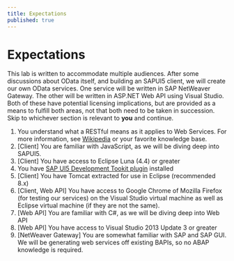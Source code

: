 ```yaml
---
title: Expectations
published: true
---
```


# Expectations

This lab is written to accommodate multiple audiences. After some discussions about OData itself, and building an SAPUI5 client, we will create our own OData services. One service will be written in SAP NetWeaver Gateway. The other will be written in ASP.NET Web API using Visual Studio. Both of these have potential licensing implications, but are provided as a means to fulfill both areas, not that both need to be taken in succession. Skip to whichever section is relevant to **you** and continue.


1. You understand what a RESTful means as it applies to Web Services. For more information, see [Wikipedia](http://en.wikipedia.org/wiki/Representational_state_transfer#Applied_to_web_services) or your favorite knowledge base.
1. [Client] You are familiar with JavaScript, as we will be diving deep into SAPUI5.
1. [Client] You have access to Eclipse Luna (4.4) or greater
  1. You have [SAP UI5 Development Tookit plugin](https://tools.hana.ondemand.com/#sapui5) installed
1. [Client] You have Tomcat extracted for use in Eclipse (recommended 8.x)
1. [Client, Web API] You have access to Google Chrome of Mozilla Firefox (for testing our services) on the Visual Studio virtual machine as well as Eclipse virtual machine (if they are not the same).
1. [Web API] You are familiar with C#, as we will be diving deep into Web API
1. [Web API] You have access to Visual Studio 2013 Update 3 or greater
1. [NetWeaver Gateway] You are somewhat familiar with SAP and SAP GUI. We will be generating web services off existing BAPIs, so no ABAP knowledge is required.
